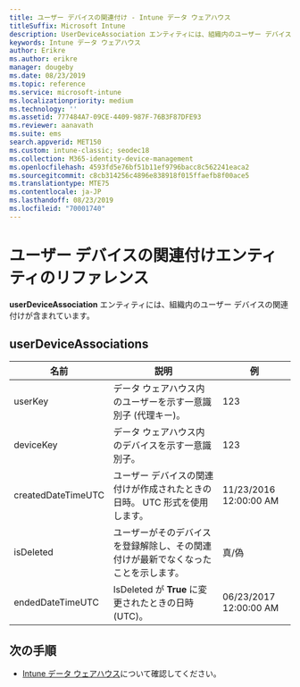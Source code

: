 ```yaml
---
title: ユーザー デバイスの関連付け - Intune データ ウェアハウス
titleSuffix: Microsoft Intune
description: UserDeviceAssociation エンティティには、組織内のユーザー デバイスの関連付けが含まれています。
keywords: Intune データ ウェアハウス
author: Erikre
ms.author: erikre
manager: dougeby
ms.date: 08/23/2019
ms.topic: reference
ms.service: microsoft-intune
ms.localizationpriority: medium
ms.technology: ''
ms.assetid: 777484A7-09CE-4409-987F-76B3F87DFE93
ms.reviewer: aanavath
ms.suite: ems
search.appverid: MET150
ms.custom: intune-classic; seodec18
ms.collection: M365-identity-device-management
ms.openlocfilehash: 4593fd5e76bf51b11ef9796bacc8c562241eaca2
ms.sourcegitcommit: c8cb314256c4896e838918f015ffaefb8f00ace5
ms.translationtype: MTE75
ms.contentlocale: ja-JP
ms.lasthandoff: 08/23/2019
ms.locfileid: "70001740"
---
```

# <a name="reference-for-user-device-association-entity"></a>ユーザー デバイスの関連付けエンティティのリファレンス

**userDeviceAssociation** エンティティには、組織内のユーザー デバイスの関連付けが含まれています。

## <a name="userdeviceassociations"></a>userDeviceAssociations


|        名前        |                                           説明                                            |        例         |
|--------------------|--------------------------------------------------------------------------------------------------|------------------------|
|      userKey       |              データ ウェアハウス内のユーザーを示す一意識別子 (代理キー)。               |          123           |
|     deviceKey      |                      データ ウェアハウス内のデバイスを示す一意識別子。                      |          123           |
| createdDateTimeUTC |           ユーザー デバイスの関連付けが作成されたときの日時。 UTC 形式を使用します。           | 11/23/2016 12:00:00 AM |
|     isDeleted      | ユーザーがそのデバイスを登録解除し、その関連付けが最新でなくなったことを示します。 |       真/偽       |
|  endedDateTimeUTC  |              IsDeleted が <strong>True</strong> に変更されたときの日時 (UTC)。               | 06/23/2017 12:00:00 AM |

## <a name="next-steps"></a>次の手順

- [Intune データ ウェアハウス](reports-nav-create-intune-reports.md)について確認してください。
